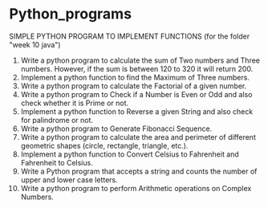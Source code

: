 # Python_programs


SIMPLE PYTHON PROGRAM TO IMPLEMENT FUNCTIONS (for the folder "week 10 java")
1. Write a python program to calculate the sum of Two numbers and Three numbers.
However, if the sum is between 120 to 320 it will return 200.
2. Implement a python function to find the Maximum of Three numbers.
3. Write a python program to calculate the Factorial of a given number.
4. Write a python program to Check if a Number is Even or Odd and also check whether it is Prime or not.
5. Implement a python function to Reverse a given String and also check for palindrome
or not.
6. Write a python program to Generate Fibonacci Sequence.
7. Write a python program to calculate the area and perimeter of different geometric
shapes (circle, rectangle, triangle, etc.).
8. Implement a python function to Convert Celsius to Fahrenheit and Fahrenheit to
Celsius.
9. Write a Python program that accepts a string and counts the number of upper and
lower case letters. 
10. Write a python program to perform Arithmetic operations on Complex Numbers.
